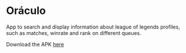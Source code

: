 # Oráculo
App to search and display information about league of legends profiles, such as matches, winrate and rank on different queues.

Download the APK [here](https://www.mediafire.com/file/5y2keq542uy33w0/oraculo.apk/file)

